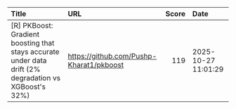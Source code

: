 | Title                                                                                                 | URL                                      |   Score | Date                |
|:------------------------------------------------------------------------------------------------------|:-----------------------------------------|--------:|:--------------------|
| [R] PKBoost: Gradient boosting that stays accurate under data drift (2% degradation vs XGBoost's 32%) | https://github.com/Pushp-Kharat1/pkboost |     119 | 2025-10-27 11:01:29 |